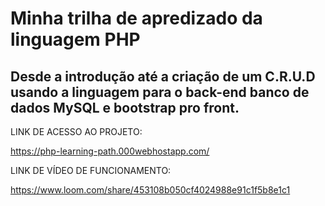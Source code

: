 # Minha trilha de apredizado da linguagem PHP

## Desde a introdução até a criação de um C.R.U.D usando a linguagem para o back-end banco de dados MySQL e bootstrap pro front.

LINK DE ACESSO AO PROJETO:

https://php-learning-path.000webhostapp.com/

LINK DE VÍDEO DE FUNCIONAMENTO:

https://www.loom.com/share/453108b050cf4024988e91c1f5b8e1c1

